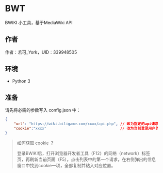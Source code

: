# BWT

BWIKI 小工具，基于MediaWiki API

## 作者

作者：若可_York，UID：339948505

## 环境

* Python 3

## 准备

请先将必需的参数写入 config.json 中：

```json
{
	"url": "https://wiki.biligame.com/xxxx/api.php", // 改为指定的api请求地址
	"cookie":"xxxx"                                  // 改为当前登录用户的cookie
}
```

> 如何获取 cookie ？
>
> 登录BWIKI后，打开浏览器开发者工具（F12）的网络（network）标签页，再刷新当前页面（F5），点击列表中的第一个请求，在右侧弹出的信息窗口中找到cookie一项，全部复制并粘入对应位置。

